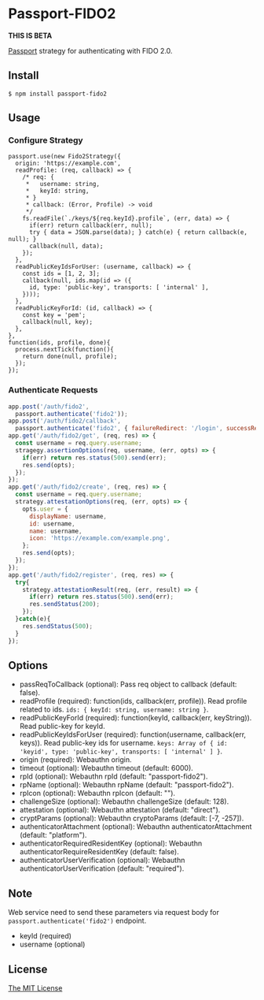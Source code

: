 # Passport-FIDO2

**THIS IS BETA**

[Passport](http://passportjs.org/) strategy for authenticating with FIDO 2.0.

## Install

```
$ npm install passport-fido2
```

## Usage

### Configure Strategy

```
passport.use(new Fido2Strategy({
  origin: 'https://example.com',
  readProfile: (req, callback) => {
    /* req: {
     *   username: string,
     *   keyId: string,
     * }
     * callback: (Error, Profile) -> void
     */
    fs.readFile(`./keys/${req.keyId}.profile`, (err, data) => {
      if(err) return callback(err, null);
      try { data = JSON.parse(data); } catch(e) { return callback(e, null); }
      callback(null, data);
    });
  },
  readPublicKeyIdsForUser: (username, callback) => {
    const ids = [1, 2, 3];
    callback(null, ids.map(id => ({
      id, type: 'public-key', transports: [ 'internal' ],
    })));
  },
  readPublicKeyForId: (id, callback) => {
    const key = 'pem';
    callback(null, key);
  },
},
function(ids, profile, done){
  process.nextTick(function(){
    return done(null, profile);
  });
});
```

### Authenticate Requests

```js
app.post('/auth/fido2',
  passport.authenticate('fido2'));
app.post('/auth/fido2/callback',
  passport.authenticate('fido2', { failureRedirect: '/login', successRedirect: '/' }));
app.get('/auth/fido2/get', (req, res) => {
  const username = req.query.username;
  stragegy.assertionOptions(req, username, (err, opts) => {
    if(err) return res.status(500).send(err);
    res.send(opts);
  });
});
app.get('/auth/fido2/create', (req, res) => {
  const username = req.query.username; 
  strategy.attestationOptions(req, (err, opts) => {
    opts.user = {
      displayName: username,
      id: username,
      name: username,
      icon: 'https://example.com/example.png',
    };
    res.send(opts);
  });
});
app.get('/auth/fido2/register', (req, res) => {
  try{
    strategy.attestationResult(req, (err, result) => {
      if(err) return res.status(500).send(err);
      res.sendStatus(200);
    });
  }catch(e){
    res.sendStatus(500);
  }
});

```

## Options

- passReqToCallback (optional): Pass req object to callback (default: false).
- readProfile (required): function(ids, callback(err, profile)). Read profile related to ids. `ids: { keyId: string, username: string }`.
- readPublicKeyForId (required): function(keyId, callback(err, keyString)). Read public-key for keyId.
- readPublicKeyIdsForUser (required): function(username, callback(err, keys)). Read public-key ids for username. `keys: Array of { id: 'keyid', type: 'public-key', transports: [ 'internal' ] }`.
- origin (required): Webauthn origin.
- timeout (optional): Webauthn timeout (default: 6000).
- rpId (optional): Webauthn rpId (default: "passport-fido2").
- rpName (optional): Webauthn rpName (default: "passport-fido2").
- rpIcon (optional): Webauthn rpIcon (default: "").
- challengeSize (optional): Webauthn challengeSize (default: 128).
- attestation (optional): Webauthn attestation (default: "direct").
- cryptParams (optional): Webauthn cryptoParams (default: [-7, -257]).
- authenticatorAttachment (optional): Webauthn authenticatorAttachment (default: "platform").
- authenticatorRequiredResidentKey (optional): Webauthn authenticatorRequireResidentKey (default: false).
- authenticatorUserVerification (optional): Webauthn authenticatorUserVerification (default: "required").

## Note

Web service need to send these parameters via request body for `passport.authenticate('fido2')` endpoint.

- keyId (required)
- username (optional)

## License

[The MIT License](http://opensource.org/licenses/MIT)

